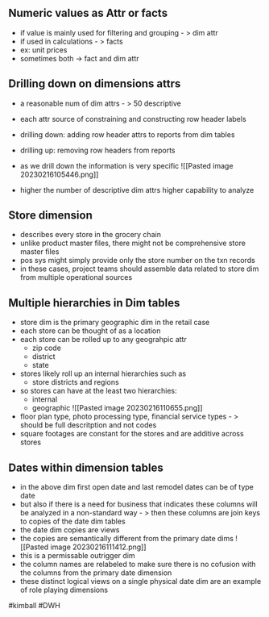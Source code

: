 ## Numeric values as Attr or facts
- if value is mainly used for filtering and grouping - > dim attr
- if used in calculations - > facts
- ex: unit prices
- sometimes both -> fact and dim attr

## Drilling down on dimensions attrs
- a reasonable num of dim attrs - > 50 descriptive
- each attr source of constraining and constructing row header labels
- drilling down: adding row header attrs to reports from dim tables
- drilling up: removing row headers from reports
- as we drill down the information is very specific
![[Pasted image 20230216105446.png]]

- higher the number of descriptive dim attrs higher capability to analyze 
## Store dimension
- describes every store in the grocery chain
- unlike product master files, there might not be comprehensive store master files
- pos sys might simply provide only the store number on the txn records
- in these cases, project teams should assemble data related to store dim from multiple operational sources
## Multiple hierarchies in Dim tables
- store dim is the primary geographic dim in the retail case
- each store can be thought of as a location
- each store can be rolled up to any geograhpic attr
	- zip code
	- district
	- state
- stores likely roll up an internal hierarchies such as 
	- store districts and regions
- so stores can have at the least two hierarchies:
	- internal
	- geographic
![[Pasted image 20230216110655.png]]
- floor plan type, photo processing type, financial service types - > should be full descritption and not codes
- square footages are constant for the stores and are additive across stores

## Dates within dimension tables
- in the above dim first open date and last remodel dates can be of type date
- but also if there is a need for business that indicates these columns will be analyzed in a non-standard way - > then these columns are join keys to copies of the date dim tables
- the date dim copies are views 
- the copies are semantically different from the primary date dims
![[Pasted image 20230216111412.png]]
- this is a permissable outrigger dim
- the column names are relabeled to make sure there is no cofusion with the columns from the primary date dimension
- these distinct logical views on a single physical date dim are an example of role playing dimensions


#kimball #DWH